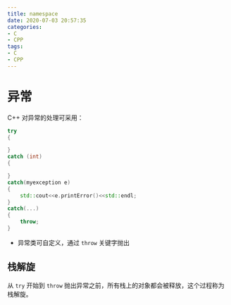 ```yaml
---
title: namespace
date: 2020-07-03 20:57:35
categories:
- C
- CPP
tags:
- C
- CPP
---
```


# 异常

C++ 对异常的处理可采用：

```c++
try
{

}
catch (int)
{

}
catch(myexception e)
{
    std::cout<<e.printError()<<std::endl;
}
catch(...)
{
    throw;
}
```

- 异常类可自定义，通过 `throw` 关键字抛出

## 栈解旋

从 `try` 开始到 `throw` 抛出异常之前，所有栈上的对象都会被释放，这个过程称为栈解旋。